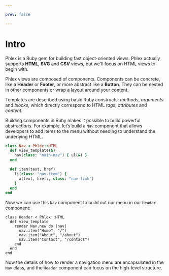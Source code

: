```yaml
---

prev: false

---
```


# Intro

Phlex is a Ruby gem for building fast object-oriented views. Phlex actually supports **HTML**, **SVG** and **CSV** views, but we'll focus on HTML views to begin with.

Phlex views are composed of components. Components can be concrete, like a **Header** or **Footer**, or more abstract like a **Button**. They can be nested in other components or wrap a layout around your content.

Templates are described using basic Ruby constructs: _methods_, _arguments_ and _blocks_, which directly correspond to HTML _tags_, _attributes_ and _content_.

Building components in Ruby makes it possible to build powerful abstractions. For example, let’s build a `Nav` component that allows developers to add items to the menu without needing to understand the underlying HTML.

```ruby
class Nav < Phlex::HTML
  def view_template(&)
    nav(class: "main-nav") { ul(&) }
  end

  def item(text, href)
    li(class: "nav-item") {
      a(text, href:, class: "nav-link")
    }
  end
end
```

Now we can use this `Nav` component to build out our menu in our `Header` component:

```ruby{3-7}
class Header < Phlex::HTML
  def view_template
    render Nav.new do |nav|
      nav.item("Home", "/")
      nav.item("About", "/about")
      nav.item("Contact", "/contact")
    end
  end
end
```

Now the details of how to render a navigation menu are encapsulated in the `Nav` class, and the `Header` component can focus on the high-level structure.

